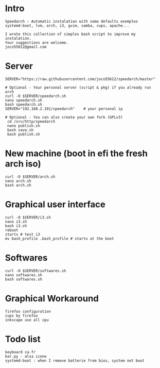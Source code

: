 # Intro
	Speedarch : Automatic instalation with some defaults exemples
	systemd-boot, lvm, arch, i3, gvim, samba, cups, apache...

	I wrote this collection of simples bash script to improve my instalation.
	Your suggestions are welcome.
	joco55612@gmail.com

# Server
	SERVER="https://raw.githubusercontent.com/joco55612/speedarch/master"

	# Optional - Your personal server (script & pkg) if you already run arch
	curl -O $SERVER/speedarch.sh
	nano speedarch.sh
	bash speedarch.sh
	SERVER="192.168.2.101/speedarch"    # your personal ip

	# Optional - You can also create your own fork (GPLv3)
	 cd /srv/http/speedarch
	 nano publish.sh
	 bash save.sh
	 bash publish.sh

# New machine (boot in efi the fresh arch iso)
	curl -O $SERVER/arch.sh
	nano arch.sh
	bash arch.sh

# Graphical user interface
	curl -O $SERVER/i3.sh
	nano i3.sh
	bash i3.sh
	reboot
	startx # test i3
	mv bash_profile .bash_profile # startx at the boot

# Softwares
	curl -O $SERVER/softwares.sh
	nano softwares.sh
	bash softwares.sh

# Graphical Workaround
	firefox configuration
	cups by firefox
	inkscape use all cpu

# Todo list
	keyboard ca-fr
	bar.py - alsa icone
	systemd-boot : when I remove batterie from bios, system not boot
